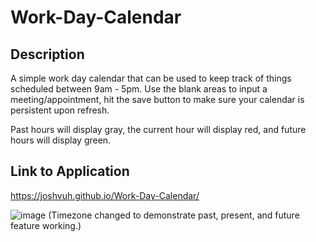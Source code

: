 # Work-Day-Calendar

## Description

A simple work day calendar that can be used to keep track of things scheduled between 9am - 5pm. Use the blank areas to input a meeting/appointment, hit the save button to make sure your calendar is persistent upon refresh.

Past hours will display gray, the current hour will display red, and future hours will display green.

## Link to Application
https://joshvuh.github.io/Work-Day-Calendar/

![image](https://user-images.githubusercontent.com/114708968/201498434-6386b4f2-dff1-4a0f-bfc3-78a437bf6806.png)
(Timezone changed to demonstrate past, present, and future feature working.)
